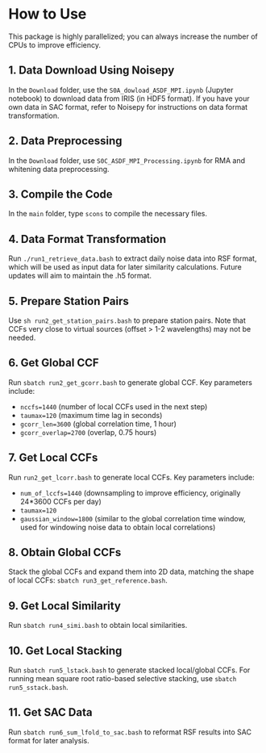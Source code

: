 # How to Use

This package is highly parallelized; you can always increase the number of CPUs to improve efficiency.

## 1. Data Download Using Noisepy
In the `Download` folder, use the `S0A_dowload_ASDF_MPI.ipynb` (Jupyter notebook) to download data from IRIS (in HDF5 format). If you have your own data in SAC format, refer to Noisepy for instructions on data format transformation.

## 2. Data Preprocessing
In the `Download` folder, use `S0C_ASDF_MPI_Processing.ipynb` for RMA and whitening data preprocessing.

## 3. Compile the Code
In the `main` folder, type `scons` to compile the necessary files.

## 4. Data Format Transformation
Run `./run1_retrieve_data.bash` to extract daily noise data into RSF format, which will be used as input data for later similarity calculations. Future updates will aim to maintain the .h5 format.

## 5. Prepare Station Pairs
Use `sh run2_get_station_pairs.bash` to prepare station pairs. Note that CCFs very close to virtual sources (offset > 1-2 wavelengths) may not be needed.

## 6. Get Global CCF
Run `sbatch run2_get_gcorr.bash` to generate global CCF. Key parameters include:
- `nccfs=1440` (number of local CCFs used in the next step)
- `taumax=120` (maximum time lag in seconds)
- `gcorr_len=3600` (global correlation time, 1 hour)
- `gcorr_overlap=2700` (overlap, 0.75 hours)

## 7. Get Local CCFs
Run `run2_get_lcorr.bash` to generate local CCFs. Key parameters include:
- `num_of_lccfs=1440` (downsampling to improve efficiency, originally 24*3600 CCFs per day)
- `taumax=120`
- `gaussian_window=1800` (similar to the global correlation time window, used for windowing noise data to obtain local correlations)

## 8. Obtain Global CCFs
Stack the global CCFs and expand them into 2D data, matching the shape of local CCFs: `sbatch run3_get_reference.bash`.

## 9. Get Local Similarity
Run `sbatch run4_simi.bash` to obtain local similarities.

## 10. Get Local Stacking
Run `sbatch run5_lstack.bash` to generate stacked local/global CCFs. For running mean square root ratio-based selective stacking, use `sbatch run5_sstack.bash`.

## 11. Get SAC Data
Run `sbatch run6_sum_lfold_to_sac.bash` to reformat RSF results into SAC format for later analysis.
